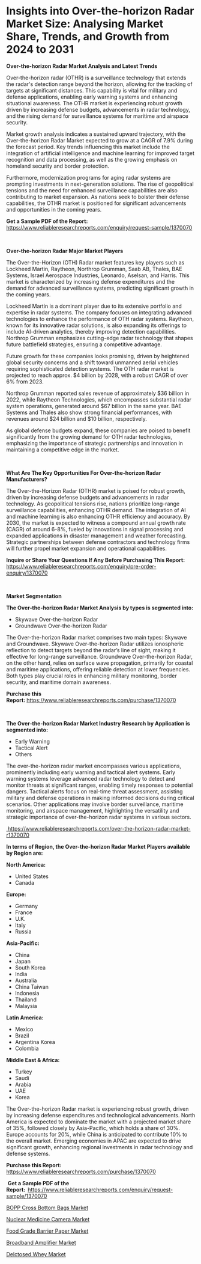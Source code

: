 <p><h1>Insights into Over-the-horizon Radar Market Size: Analysing Market Share, Trends, and Growth from 2024 to 2031</h1></p><p><strong>Over-the-horizon Radar Market Analysis and Latest Trends</strong></p>
<p><p>Over-the-horizon radar (OTHR) is a surveillance technology that extends the radar's detection range beyond the horizon, allowing for the tracking of targets at significant distances. This capability is vital for military and defense applications, enabling early warning systems and enhancing situational awareness. The OTHR market is experiencing robust growth driven by increasing defense budgets, advancements in radar technology, and the rising demand for surveillance systems for maritime and airspace security.</p><p>Market growth analysis indicates a sustained upward trajectory, with the Over-the-horizon Radar Market expected to grow at a CAGR of 7.9% during the forecast period. Key trends influencing this market include the integration of artificial intelligence and machine learning for improved target recognition and data processing, as well as the growing emphasis on homeland security and border protection. </p><p>Furthermore, modernization programs for aging radar systems are prompting investments in next-generation solutions. The rise of geopolitical tensions and the need for enhanced surveillance capabilities are also contributing to market expansion. As nations seek to bolster their defense capabilities, the OTHR market is positioned for significant advancements and opportunities in the coming years.</p></p>
<p><strong>Get a Sample PDF of the Report:&nbsp;</strong> <a href="https://www.reliableresearchreports.com/enquiry/request-sample/1370070?utm_campaign=33&utm_medium=2&utm_source=Github&utm_content=ia&utm_term=06122024&utm_id=over-the-horizon-radar">https://www.reliableresearchreports.com/enquiry/request-sample/1370070</a></p>
<p>&nbsp;</p>
<p><strong>Over-the-horizon Radar Major Market Players</strong></p>
<p><p>The Over-the-Horizon (OTH) Radar market features key players such as Lockheed Martin, Raytheon, Northrop Grumman, Saab AB, Thales, BAE Systems, Israel Aerospace Industries, Leonardo, Aselsan, and Harris. This market is characterized by increasing defense expenditures and the demand for advanced surveillance systems, predicting significant growth in the coming years.</p><p>Lockheed Martin is a dominant player due to its extensive portfolio and expertise in radar systems. The company focuses on integrating advanced technologies to enhance the performance of OTH radar systems. Raytheon, known for its innovative radar solutions, is also expanding its offerings to include AI-driven analytics, thereby improving detection capabilities. Northrop Grumman emphasizes cutting-edge radar technology that shapes future battlefield strategies, ensuring a competitive advantage.</p><p>Future growth for these companies looks promising, driven by heightened global security concerns and a shift toward unmanned aerial vehicles requiring sophisticated detection systems. The OTH radar market is projected to reach approx. $4 billion by 2028, with a robust CAGR of over 6% from 2023. </p><p>Northrop Grumman reported sales revenue of approximately $36 billion in 2022, while Raytheon Technologies, which encompasses substantial radar system operations, generated around $67 billion in the same year. BAE Systems and Thales also show strong financial performances, with revenues around $24 billion and $10 billion, respectively.</p><p>As global defense budgets expand, these companies are poised to benefit significantly from the growing demand for OTH radar technologies, emphasizing the importance of strategic partnerships and innovation in maintaining a competitive edge in the market.</p></p>
<p>&nbsp;</p>
<p><strong>What Are The Key Opportunities For Over-the-horizon Radar Manufacturers?</strong></p>
<p><p>The Over-the-Horizon Radar (OTHR) market is poised for robust growth, driven by increasing defense budgets and advancements in radar technology. As geopolitical tensions rise, nations prioritize long-range surveillance capabilities, enhancing OTHR demand. The integration of AI and machine learning is also enhancing OTHR efficiency and accuracy. By 2030, the market is expected to witness a compound annual growth rate (CAGR) of around 6-8%, fueled by innovations in signal processing and expanded applications in disaster management and weather forecasting. Strategic partnerships between defense contractors and technology firms will further propel market expansion and operational capabilities.</p></p>
<p><strong>Inquire or Share Your Questions If Any Before Purchasing This Report:</strong> <a href="https://www.reliableresearchreports.com/enquiry/pre-order-enquiry/1370070?utm_campaign=33&utm_medium=2&utm_source=Github&utm_content=ia&utm_term=06122024&utm_id=over-the-horizon-radar">https://www.reliableresearchreports.com/enquiry/pre-order-enquiry/1370070</a></p>
<p>&nbsp;</p>
<p><strong>Market Segmentation</strong></p>
<p><strong>The Over-the-horizon Radar Market Analysis by types is segmented into:</strong></p>
<p><ul><li>Skywave Over-the-horizon Radar</li><li>Groundwave Over-the-horizon Radar</li></ul></p>
<p><p>The Over-the-horizon Radar market comprises two main types: Skywave and Groundwave. Skywave Over-the-horizon Radar utilizes ionospheric reflection to detect targets beyond the radar’s line of sight, making it effective for long-range surveillance. Groundwave Over-the-horizon Radar, on the other hand, relies on surface wave propagation, primarily for coastal and maritime applications, offering reliable detection at lower frequencies. Both types play crucial roles in enhancing military monitoring, border security, and maritime domain awareness.</p></p>
<p><strong>Purchase this Report:&nbsp;</strong><a href="https://www.reliableresearchreports.com/purchase/1370070?utm_campaign=33&utm_medium=2&utm_source=Github&utm_content=ia&utm_term=06122024&utm_id=over-the-horizon-radar">https://www.reliableresearchreports.com/purchase/1370070</a></p>
<p>&nbsp;</p>
<p><strong>The Over-the-horizon Radar Market Industry Research by Application is segmented into:</strong></p>
<p><ul><li>Early Warning</li><li>Tactical Alert</li><li>Others</li></ul></p>
<p><p>The over-the-horizon radar market encompasses various applications, prominently including early warning and tactical alert systems. Early warning systems leverage advanced radar technology to detect and monitor threats at significant ranges, enabling timely responses to potential dangers. Tactical alerts focus on real-time threat assessment, assisting military and defense operations in making informed decisions during critical scenarios. Other applications may involve border surveillance, maritime monitoring, and airspace management, highlighting the versatility and strategic importance of over-the-horizon radar systems in various sectors.</p></p>
<p><a href="https://www.reliableresearchreports.com/over-the-horizon-radar-market-r1370070?utm_campaign=33&utm_medium=2&utm_source=Github&utm_content=ia&utm_term=06122024&utm_id=over-the-horizon-radar">&nbsp;https://www.reliableresearchreports.com/over-the-horizon-radar-market-r1370070</a></p>
<p><strong>In terms of Region, the Over-the-horizon Radar Market Players available by Region are:</strong></p>
<p>
    <p> <strong> North America: </strong>
        <ul>
            <li>United States</li>
            <li>Canada</li>
        </ul>
        </p> 
    <p> <strong> Europe: </strong>
        <ul>
            <li>Germany</li>
            <li>France</li>
            <li>U.K.</li>
            <li>Italy</li>
            <li>Russia</li>
        </ul>
        </p> 
    <p> <strong> Asia-Pacific: </strong>
        <ul>
            <li>China</li>
            <li>Japan</li>
            <li>South Korea</li>
            <li>India</li>
            <li>Australia</li>
            <li>China Taiwan</li>
            <li>Indonesia</li>
            <li>Thailand</li>
            <li>Malaysia</li>
        </ul>
        </p> 
    <p> <strong> Latin America: </strong>
        <ul>
            <li>Mexico</li>
            <li>Brazil</li>
            <li>Argentina Korea</li>
            <li>Colombia</li>
        </ul>
        </p> 
    <p> <strong> Middle East & Africa: </strong>
        <ul>
            <li>Turkey</li>
            <li>Saudi</li>
            <li>Arabia</li>
            <li>UAE</li>
            <li>Korea</li>
        </ul>
    </p>
    </p>
<p><p>The Over-the-horizon Radar market is experiencing robust growth, driven by increasing defense expenditures and technological advancements. North America is expected to dominate the market with a projected market share of 35%, followed closely by Asia-Pacific, which holds a share of 30%. Europe accounts for 20%, while China is anticipated to contribute 10% to the overall market. Emerging economies in APAC are expected to drive significant growth, enhancing regional investments in radar technology and defense systems.</p></p>
<p><strong>Purchase this Report: </strong><a href="https://www.reliableresearchreports.com/purchase/1370070?utm_campaign=33&utm_medium=2&utm_source=Github&utm_content=ia&utm_term=06122024&utm_id=over-the-horizon-radar">https://www.reliableresearchreports.com/purchase/1370070</a></p>
<p>&nbsp;<strong>Get a Sample PDF of the Report:&nbsp;&nbsp;</strong><a href="https://www.reliableresearchreports.com/enquiry/request-sample/1370070?utm_campaign=33&utm_medium=2&utm_source=Github&utm_content=ia&utm_term=06122024&utm_id=over-the-horizon-radar">https://www.reliableresearchreports.com/enquiry/request-sample/1370070</a></p>
<p><strong></strong></p>
<p><p><a href="https://github.com/lindaopodray/Market-Research-Report-List-1/blob/main/bopp-cross-bottom-bags-market.md?utm_campaign=33&utm_medium=2&utm_source=Github&utm_content=ia&utm_term=06122024&utm_id=over-the-horizon-radar">BOPP Cross Bottom Bags Market</a></p><p><a href="https://issuu.com/reportprime-2/docs/nuclear-medicine-camera-market-size-2030.pptx?utm_campaign=33&utm_medium=2&utm_source=Github&utm_content=ia&utm_term=06122024&utm_id=over-the-horizon-radar">Nuclear Medicine Camera Market</a></p><p><a href="https://issuu.com/reportprime-2/docs/food-grade-barrier-paper-market-size-2030.pptx?utm_campaign=33&utm_medium=2&utm_source=Github&utm_content=ia&utm_term=06122024&utm_id=over-the-horizon-radar">Food Grade Barrier Paper Market</a></p><p><a href="https://www.linkedin.com/pulse/the-hashub-gdiff?utm_campaign=33&utm_medium=2&utm_source=Github&utm_content=ia&utm_term=06122024&utm_id=over-the-horizon-radar">Broadband Amplifier Market</a></p><p><a href="https://github.com/flnordan65e0/Market-Research-Report-List-1/blob/main/delctosed-whey-market.md?utm_campaign=33&utm_medium=2&utm_source=Github&utm_content=ia&utm_term=06122024&utm_id=over-the-horizon-radar">Delctosed Whey Market</a></p></p>